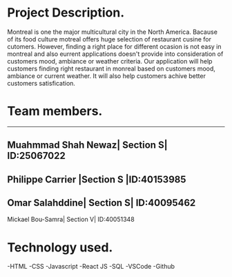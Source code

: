 # Project Description.
Montreal is one the major multicultural city in the North America. Bacause of its food culture motreal offers huge selection of restaurant cusine for cutomers.
However, finding a right place for different ocasion is not easy in montreal and also eurrent applications doesn't provide into consideration of customers mood, ambiance or weather criteria. Our application will help customers finding right restaurant in monreal based on customers mood, ambiance or current weather. It will also help customers achive better customers satisfication.

# Team members.
------------------------------------------
Muahmmad Shah Newaz| Section S| ID:25067022
------------------------------------------
Philippe Carrier |Section S |ID:40153985
----------------------------------------
Omar Salahddine| Section S| ID:40095462
------------------------------------------
Mickael Bou-Samra| Section V| ID:40051348


# Technology used.
-HTML
-CSS
-Javascript
-React JS
-SQL
-VSCode 
-Github
